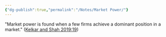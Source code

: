 ```yaml
---
{"dg-publish":true,"permalink":"/Notes/Market Power/"}
---
```



"Market power is found when a few firms achieve a dominant position in a market." ([Kelkar and Shah 2019:19](zotero://open-pdf/library/items/EW52ATBW?page=19))